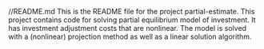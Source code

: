 //README.md
This is the README file for the project partial-estimate.  This project contains code for solving partial equilibrium model of investment.
It has investment adjustment costs that are nonlinear.  The model is solved with a (nonlinear) projection method as well as a linear solution algorithm.  
